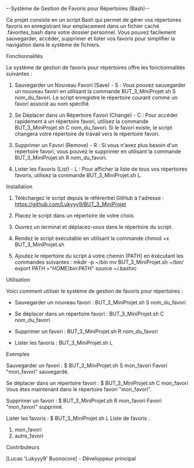 --Système de Gestion de Favoris pour Répertoires (Bash)--

Ce projet consiste en un script Bash qui permet de gérer vos répertoires favoris en enregistrant leur emplacement dans un fichier caché .favorites_bash dans votre dossier personnel. Vous pouvez facilement sauvegarder, accéder, supprimer et lister vos favoris pour simplifier la navigation dans le système de fichiers.


Fonctionnalités

Le système de gestion de favoris pour répertoires offre les fonctionnalités suivantes :

1. Sauvegarder un Nouveau Favori (Save) - S : Vous pouvez sauvegarder un nouveau favori en utilisant la commande BUT_3_MiniProjet.sh S nom_du_favori. Le script enregistre le répertoire courant comme un favori associé au nom spécifié.

2. Se Déplacer dans un Répertoire Favori (Change) - C : Pour accéder rapidement à un répertoire favori, utilisez la commande BUT_3_MiniProjet.sh C nom_du_favori. Si le favori existe, le script changera votre répertoire de travail vers le répertoire favori.

3. Supprimer un Favori (Remove) - R : Si vous n'avez plus besoin d'un répertoire favori, vous pouvez le supprimer en utilisant la commande BUT_3_MiniProjet.sh R nom_du_favori.

4. Lister les Favoris (List) - L : Pour afficher la liste de tous vos répertoires favoris, utilisez la commande BUT_3_MiniProjet.sh L.


Installation

1. Téléchargez le script depuis le référentiel GitHub à l'adresse :
   https://github.com/Lukyyy9/BUT_3_MiniProjet

2. Placez le script dans un répertoire de votre choix.

3. Ouvrez un terminal et déplacez-vous dans le répertoire du script.

4. Rendez le script exécutable en utilisant la commande chmod +x BUT_3_MiniProjet.sh

5. Ajoutez le répertoire du script à votre chemin (PATH) en éxécutant les commandes suivantes :
   mkdir -p ~/bin
   mv BUT_3_MiniProjet.sh ~/bin/
   export PATH ="$HOME/bin:$PATH"
   source ~/.bashrc


Utilisation

Voici comment utiliser le système de gestion de favoris pour répertoires :

- Sauvegarder un nouveau favori :
   BUT_3_MiniProjet.sh S nom_du_favori

- Se déplacer dans un répertoire favori :
   BUT_3_MiniProjet.sh C nom_du_favori

- Supprimer un favori :
   BUT_3_MiniProjet.sh R nom_du_favori

- Lister les favoris :
   BUT_3_MiniProjet.sh L


Exemples

Sauvegarder un favori :
$ BUT_3_MiniProjet.sh S mon_favori
Favori "mon_favori" sauvegardé.

Se déplacer dans un répertoire favori :
$ BUT_3_MiniProjet.sh C mon_favori
Vous êtes maintenant dans le répertoire favori "mon_favori".

Supprimer un favori :
$ BUT_3_MiniProjet.sh R mon_favori
Favori "mon_favori" supprimé.

Lister les favoris :
$ BUT_3_MiniProjet.sh L
Liste de favoris :
1. mon_favori
2. autre_favori


Contributeurs

[Lucas 'Lukyyy9' Buonocore] - Développeur principal
